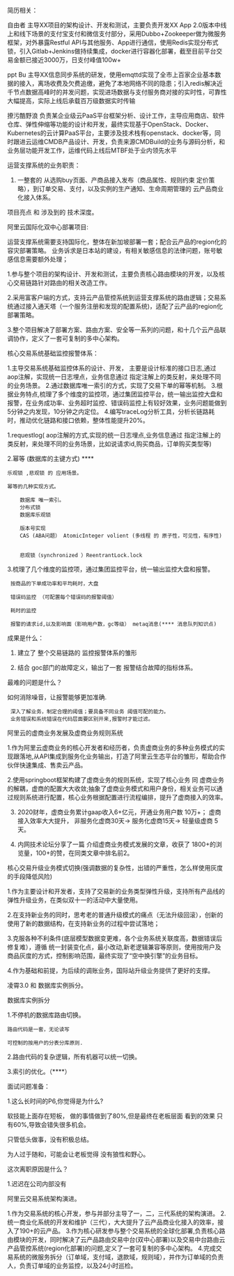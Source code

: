 

简历相关：






自由者
主导XX项目的架构设计、开发和测试，主要负责开发XX App 2.0版本中线上和线下场景的支付宝支付和微信支付部分，采用Dubbo+Zookeeper做为微服务框架，对外暴露Restful API与其他服务、App进行通信，使用Redis实现分布式锁，引入Gitlab+Jenkins做持续集成，docker进行容器化部署，截至目前平台交易金额已接近3000万，日支付峰值100w+

ppt Bu
主导XX信息同步系统的研发，使用emqttd实现了全市上百家企业基本数据的接入，离场收费及欠费追缴，避免了本地网络不同的隐患；引入redis解决近千节点数据高峰时的并发问题，实现进场数据与支付服务商对接的实时性，可靠性大幅提高，实际上线后承载百万级数据实时传输

撩污酷野浪
负责某企业级云PaaS平台框架分析、设计工作，主导应用商店、软件仓库、弹性伸缩等功能的设计和开发，最终实现基于OpenStack、Docker、Kubernetes的云计算PaaS平台，主要涉及技术栈有openstack、docker等，同时跟进云运维CMDB产品设计、开发，负责来源CMDBuild的业务与源码分析，和业务层功能开发工作，运维代码上线后MTBF处于业内领先水平



运营支撑系统的业务职责：

1. 一整套的 从选购buy页面、产商品接入发布（商品属性、规则约束
定价策略），到订单交易、支付，以及实例的生产通知、生命周期管理的 云产品商业化接入体系。




项目亮点 和 涉及到的 技术深度。






阿里云国际化双中心部署项目:

运营支撑系统需要支持国际化，整体在新加坡部署一套；配合云产品的region化的容灾部署策略。
业务诉求是日本站的建设，有相关敏感信息的法律问题，账号敏感信息需要额外处理；



1.参与整个项目的架构设计、开发和测试，主要负责核心路由模块的开发，以及核心交易链路针对路由的相关改造工作。

2.采用富客户端的方式，支持云产品管控系统到运营支撑系统的路由逻辑；交易系统通过接入通天塔（一个服务注册和发现的配置系统)，适配了云产品的region化部署策略。

3.整个项目解决了部署方案、路由方案、安全等一系列的问题，和十几个云产品联调协作，定义了一套可复制的多中心架构。







核心交易系统基础监控报警体系：

1.主导交易系统基础监控体系的设计、开发， 主要是设计标准的接口日志,通过aop注解，实现统一日志埋点，业务信息通过 指定注解上的类反射，来处理不同的业务场景。
2.通过数据库唯一索引的方式，实现了交易下单的幂等机制。
3.根据业务特点,梳理了多个维度的监控项，通过集团监控平台，统一输出监控大盘和报警，在业务成功率、业务超时监控、错误码监控上有较好效果，业务问题能做到5分钟之内发现，10分钟之内定位。
4.编写traceLog分析工具，分析长链路耗时，推动优化链路和接口依赖，整体性能提升20%。



1.requestlog( aop注解的方式,实现的统一日志埋点,业务信息通过 指定注解上的类反射，来处理不同的业务场景，比如说请求id,购买商品，订单购买类型等)

2.幂等 (数据库的主键方式) ****

	乐观锁 ,悲观锁 的 应用场景。

	幂等的几种实现方式。

		数据库 唯一索引。
		分布式锁
		数据库乐观锁

		版本号实现
		CAS (ABA问题） AtomicInteger volient (多线程 的 原子性，可见性，有序性)


		悲观锁（synchronized ）ReentrantLock.lock

3.梳理了几个维度的监控项，通过集团监控平台，统一输出监控大盘和报警。

	 按商品的下单成功率和平均耗时，大盘

	 错误码监控 （可配置每个错误码的报警阈值）

	 耗时的监控

	 报警的请求id,以及影响面（影响用户数，gc等级） metaq消息(**** 消息队列知识点)


成果是什么：

1. 建立了 整个交易链路的 监控报警体系的雏形

2. 结合 goc部门的故障定义，输出了一套 报警结合故障的指标体系。


最难的问题是什么？

如何消除噪音，让报警能够更加准确.

	 深入了解业务，制定合理的阈值；要具备不同业务 阈值可配的能力。
	 业务错误和系统错误在代码层面要区别开来,报警时才能过滤。





阿里云的虚商业务发展及虚商业务规则系统

1.作为阿里云虚商业务的核心开发者和经历者，负责虚商业务的多种业务模式的实现跟落地,从API集成到服务化业务输出，打造了阿里云生态平台的雏形，帮助合作伙伴快速集成、售卖云产品。

2.使用springboot框架构建了虚商业务的规则系统，实现了核心业务 同 虚商业务的解耦，虚商的配置大大收敛;抽象了虚商业务模式和用户身份，相关业务可以通过规则系统进行配置，核心业务根据配置进行流程编排，提升了虚商接入的效率。

3. 2020财年，虚商业务累计gaap收入6+亿元，开通业务用户数 10万+； 虚商接入效率大大提升， 非服务化虚商30天-> 服务化虚商15天-> 轻量级虚商 5天。

4. 内网技术论坛分享了一篇 介绍虚商业务模式发展的文章，收获了 1800+的浏览量，100+的赞，在同类文章中排名前2。




核心交易升级业务模式切换(强调数据的复杂性，出错的严重性，怎么样使用灰度的手段降低风险)

1.作为主要设计和开发者，支持了交易新的业务类型弹性升级，支持所有产品线的弹性升级业务，在类似双十一的活动中大量使用。

2.在支持新业务的同时，思考老的普通升级模式的痛点（无法升级回滚），创新的使用了新的数据结构，在支持新业务的过程中尝试落地；

3.克服各种不利条件(底层模型数据变更难，各个业务系统关联度高，数据错误后修复难），遵循 统一封装变化点，最小改动,新老逻辑兼容等原则，使用按用户及商品灰度的方式，控制影响范围，最终实现了“空中换引擎”的业务目标。

4.作为基础和前提，为后续的调账业务，国际站升级业务提供了更好的支撑。




凌霄3.0 和 数据库实例拆分。



数据库实例拆分

1.不停机的数据库路由切换。

	路由代码是一套，无论读写

	可控制的按用户的分表分库原则.

2.路由代码的复杂逻辑，所有机器可以统一切换。

3.索引的优化。（****）



面试问题准备：

1.这么长时间的P6,你觉得是为什么?

软技能上面存在短板， 做的事情做到了80%,但是最终在老板层面 看到的效果 只有60%,导致会错失很多机会。 

只管低头做事，没有积极总结。

为人过于随和，可能会让老板觉得 没有狼性和野心。



这次离职原因是什么？

1.迟迟在公司内部没有






阿里云交易系统架构演进。

1.作为交易系统的核心开发，参与并部分主导了一，二，三代系统的架构演进。
2.统一商业化系统的开发和维护（三代），大大提升了云产品商业化接入的效率，接入了190+的云产品。
3.作为核心研发参与整个交易系统的全球化部署,负责核心路由模块的开发，同时解决了云产品路由交易中台(双中心部署)以及交易中台路由云产品管控系统(region化部署)的问题,定义了一套可复制的多中心架构。
4.完成交易系统的微服务拆分（订单域，支付域，退款域，规则域），并作为订单域的负责人，负责订单域的业务监控，以及24小时巡检。











